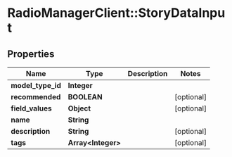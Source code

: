 # RadioManagerClient::StoryDataInput

## Properties
Name | Type | Description | Notes
------------ | ------------- | ------------- | -------------
**model_type_id** | **Integer** |  | 
**recommended** | **BOOLEAN** |  | [optional] 
**field_values** | **Object** |  | [optional] 
**name** | **String** |  | 
**description** | **String** |  | [optional] 
**tags** | **Array&lt;Integer&gt;** |  | [optional] 


